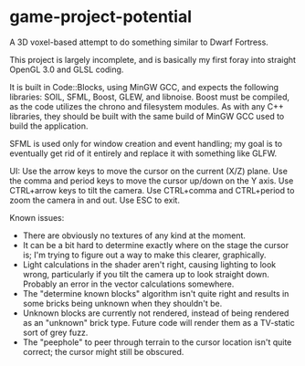 game-project-potential
======================

A 3D voxel-based attempt to do something similar to Dwarf Fortress.

This project is largely incomplete, and is basically my first foray into straight OpenGL 3.0 and GLSL coding.

It is built in Code::Blocks, using MinGW GCC, and expects the following libraries: SOIL, SFML, Boost, GLEW, and libnoise.  Boost must be compiled, as the code utilizes the chrono and filesystem modules.  As with any C++ libraries, they should be built with the same build of MinGW GCC used to build the application.

SFML is used only for window creation and event handling; my goal is to eventually get rid of it entirely and replace it with something like GLFW.

UI:
  Use the arrow keys to move the cursor on the current (X/Z) plane.
  Use the comma and period keys to move the cursor up/down on the Y axis.
  Use CTRL+arrow keys to tilt the camera.
  Use CTRL+comma and CTRL+period to zoom the camera in and out.
  Use ESC to exit.

Known issues:
  * There are obviously no textures of any kind at the moment.
  * It can be a bit hard to determine exactly where on the stage the cursor is; I'm trying to figure out a way to make this clearer, graphically.
  * Light calculations in the shader aren't right, causing lighting to look wrong, particularly if you tilt the camera up to look straight down.  Probably an error in the vector calculations somewhere.
  * The "determine known blocks" algorithm isn't quite right and results in some bricks being unknown when they shouldn't be.
  * Unknown blocks are currently not rendered, instead of being rendered as an "unknown" brick type.  Future code will render them as a TV-static sort of grey fuzz.
  * The "peephole" to peer through terrain to the cursor location isn't quite correct; the cursor might still be obscured.
